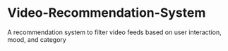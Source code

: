 # Video-Recommendation-System
A recommendation system to filter video feeds based on user interaction, mood, and category
